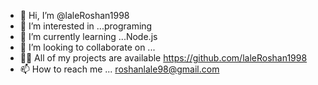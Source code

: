 - 👋 Hi, I’m @laleRoshan1998
- 👀 I’m interested in ...programing 
- 🌱 I’m currently learning ...Node.js
- 💞️ I’m looking to collaborate on ...
- 👨‍💻 All of my projects are available  https://github.com/laleRoshan1998
- 📫 How to reach me ... roshanlale98@gmail.com

<!---
laleRoshan1998/laleRoshan1998 is a ✨ special ✨ repository because its `README.md` (this file) appears on your GitHub profile.
You can click the Preview link to take a look at your changes.
--->
